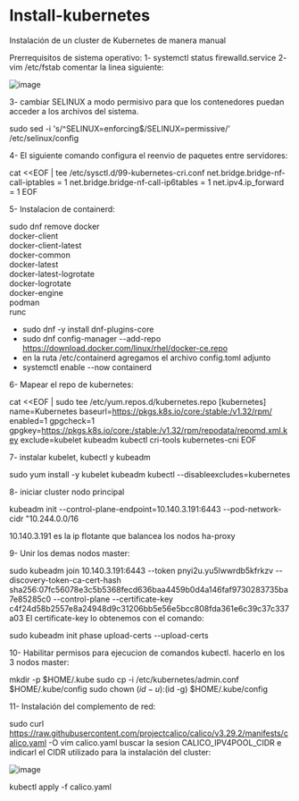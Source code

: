 # Install-kubernetes
Instalación de un cluster  de Kubernetes de manera manual

Prerrequisitos de sistema operativo:
1- systemctl status firewalld.service
2- vim /etc/fstab comentar la linea siguiente:

![image](https://github.com/user-attachments/assets/e0285564-cd85-4d0f-8a06-05c259487099)

3- cambiar SELINUX a modo permisivo para que los contenedores puedan acceder a los archivos del sistema. 

sudo sed -i 's/^SELINUX=enforcing$/SELINUX=permissive/' /etc/selinux/config

4- El siguiente comando configura el reenvio de paquetes entre servidores:

cat <<EOF | tee /etc/sysctl.d/99-kubernetes-cri.conf
net.bridge.bridge-nf-call-iptables = 1
net.bridge.bridge-nf-call-ip6tables = 1
net.ipv4.ip_forward = 1
EOF

5- Instalacion de containerd:

sudo dnf remove docker \
                  docker-client \
                  docker-client-latest \
                  docker-common \
                  docker-latest \
                  docker-latest-logrotate \
                  docker-logrotate \
                  docker-engine \
                  podman \
                  runc
                  
- sudo dnf -y install dnf-plugins-core
- sudo dnf config-manager --add-repo https://download.docker.com/linux/rhel/docker-ce.repo
- en la ruta /etc/containerd agregamos el archivo config.toml adjunto
- systemctl enable --now containerd

6- Mapear el repo de kubernetes:

cat <<EOF | sudo tee /etc/yum.repos.d/kubernetes.repo
[kubernetes]
name=Kubernetes
baseurl=https://pkgs.k8s.io/core:/stable:/v1.32/rpm/
enabled=1
gpgcheck=1
gpgkey=https://pkgs.k8s.io/core:/stable:/v1.32/rpm/repodata/repomd.xml.key
exclude=kubelet kubeadm kubectl cri-tools kubernetes-cni
EOF

7- instalar kubelet, kubectl y kubeadm

sudo yum install -y kubelet kubeadm kubectl --disableexcludes=kubernetes

8- iniciar cluster nodo principal

kubeadm init --control-plane-endpoint=10.140.3.191:6443 --pod-network-cidr "10.244.0.0/16

10.140.3.191 es la ip flotante que balancea los nodos ha-proxy

9- Unir los demas nodos master:

sudo kubeadm join 10.140.3.191:6443 --token pnyi2u.yu5lwwrdb5kfrkzv --discovery-token-ca-cert-hash sha256:07fc56078e3c5b5368fecd636baa4459b0d4a146faf9730283735ba7e85285c0  --control-plane --certificate-key c4f24d58b2557e8a24948d9c31206bb5e56e5bcc808fda361e6c39c37c337a03
El certificate-key lo obtenemos con el comando:

sudo kubeadm init phase upload-certs --upload-certs

10- Habilitar permisos para ejecucion de comandos kubectl. hacerlo en los 3 nodos master:

mkdir -p $HOME/.kube
sudo cp -i /etc/kubernetes/admin.conf $HOME/.kube/config
sudo chown $(id -u):$(id -g) $HOME/.kube/config

11- Instalación del complemento de red:

sudo curl https://raw.githubusercontent.com/projectcalico/calico/v3.29.2/manifests/calico.yaml -O
vim calico.yaml
buscar la sesion CALICO_IPV4POOL_CIDR e indicarl el CIDR utilizado para la instalación del cluster:


![image](https://github.com/user-attachments/assets/ec6af479-8f08-483a-baf7-1713a240abf8)

kubectl apply -f calico.yaml






